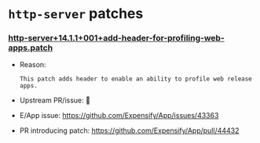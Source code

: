 # `http-server` patches

### [http-server+14.1.1+001+add-header-for-profiling-web-apps.patch](http-server+14.1.1+001+add-header-for-profiling-web-apps.patch)

- Reason:
  
    ```
    This patch adds header to enable an ability to profile web release apps.
    ```
  
- Upstream PR/issue: 🛑
- E/App issue: https://github.com/Expensify/App/issues/43363
- PR introducing patch: https://github.com/Expensify/App/pull/44432